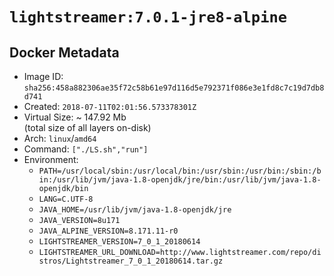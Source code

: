 # `lightstreamer:7.0.1-jre8-alpine`

## Docker Metadata

- Image ID: `sha256:458a882306ae35f72c58b61e97d116d5e792371f086e3e1fd8c7c19d7db8d741`
- Created: `2018-07-11T02:01:56.573378301Z`
- Virtual Size: ~ 147.92 Mb  
  (total size of all layers on-disk)
- Arch: `linux`/`amd64`
- Command: `["./LS.sh","run"]`
- Environment:
  - `PATH=/usr/local/sbin:/usr/local/bin:/usr/sbin:/usr/bin:/sbin:/bin:/usr/lib/jvm/java-1.8-openjdk/jre/bin:/usr/lib/jvm/java-1.8-openjdk/bin`
  - `LANG=C.UTF-8`
  - `JAVA_HOME=/usr/lib/jvm/java-1.8-openjdk/jre`
  - `JAVA_VERSION=8u171`
  - `JAVA_ALPINE_VERSION=8.171.11-r0`
  - `LIGHTSTREAMER_VERSION=7_0_1_20180614`
  - `LIGHTSTREAMER_URL_DOWNLOAD=http://www.lightstreamer.com/repo/distros/Lightstreamer_7_0_1_20180614.tar.gz`
